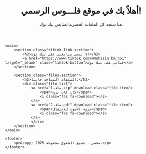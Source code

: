 <!DOCTYPE html>
<html lang="ar">
<head>
    <meta charset="UTF-8">
    <meta name="viewport" content="width=device-width, initial-scale=1.0">
    <title>موقع فلـــوس للملفات</title>
    <link rel="stylesheet" href="style.css">
    <link href="https://fonts.googleapis.com/css2?family=Cairo:wght@400;700&display=swap" rel="stylesheet">
</head>
<body>
    <header>
        <h1>أهلاً بك في موقع فلـــوس الرسمي!</h1>
        <p>هنا ستجد كل الملفات الحصرية لمتابعي تيك توك.</p>
    </header>

    <main>
        <section class="tiktok-link-section">
            <h2>لا تنسى متابعتي على تيك توك!</h2>
            <a href="https://www.tiktok.com/@mohssin.bm_no1" target="_blank" class="tiktok-button">قناتي على تيك توك</a>
        </section>

        <section class="files-section">
            <h2>الملفات المتاحة حالياً:</h2>
            <div class="file-list">
                <a href="ملف-1.zip" download class="file-item">
                    <span>كاب كات برو</span>
                    <i class="fas fa-download"></i>
                </a>
                <a href="ملف-2.pdf" download class="file-item">
                    <span>حزمة الأصوت للإنتقال</span>
                    <i class="fas fa-download"></i>
                </a>
                </div>
        </section>
    </main>

    <footer>
        <p>&copy; 2025 محسن - جميع الحقوق محفوظة.</p>
    </footer>
</body>
</html>
